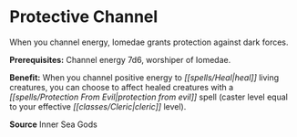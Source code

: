 ﻿---
cssclass: [feats]

---
# Protective Channel

When you channel energy, Iomedae grants protection against dark forces.

**Prerequisites:** Channel energy 7d6, worshiper of Iomedae.

**Benefit:** When you channel positive energy to _[[spells/Heal|heal]]_ living creatures, you can choose to affect healed creatures with a _[[spells/Protection From Evil|protection from evil]]_ spell (caster level equal to your effective _[[classes/Cleric|cleric]]_ level).

**Source** Inner Sea Gods